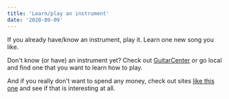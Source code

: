 ```yaml
---
title: 'Learn/play an instrument'
date: '2020-09-09'
---
```


If you already have/know an instrument, play it. Learn one new song you like.

Don't know (or have) an instrument yet? Check out [GuitarCenter](https://www.guitarcenter.com/)  or go local and find one that you want to learn how to play.

And if you really don't want to spend any money, check out sites [like this one](https://www.virtualmusicalinstruments.com/) and see if that is interesting at all.